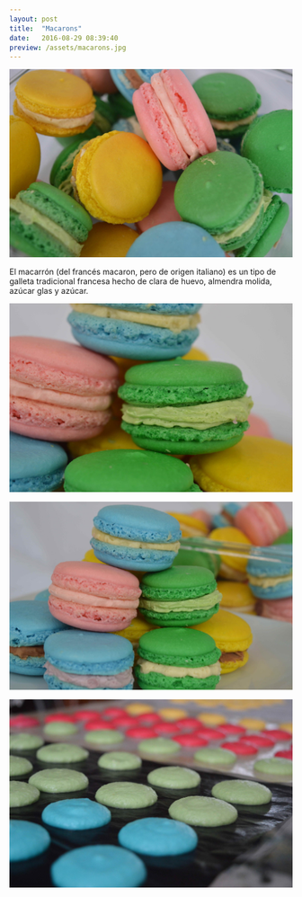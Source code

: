 ```yaml
---
layout: post
title:  "Macarons"
date:   2016-08-29 08:39:40
preview: /assets/macarons.jpg
---
```


![Macarons 1](/assets/macarons.jpg)

El macarrón (del francés macaron, pero de origen italiano) es un tipo de galleta tradicional francesa hecho de clara de huevo, almendra molida, azúcar glas y azúcar.

![Macarons 2](/assets/macarons_2.jpg)

![Macarons 3](/assets/macarons_3.jpg)

![Macarons 4](/assets/macarons_4.jpg)
